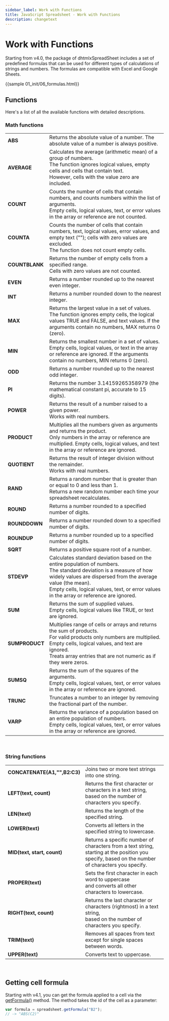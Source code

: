 ```yaml
---
sidebar_label: Work with Functions
title: JavaScript Spreadsheet - Work with Functions
description: changetext
---
```


# Work with Functions


Starting from v4.0, the package of dhtmlxSpreadSheet includes a set of predefined formulas that can be used for different types of calculations of strings and numbers. The formulas are compatible with Excel and Google Sheets.

{{sample 01_init/06_formulas.html}}

Functions
------------

Here's a list of all the available functions with detailed descriptions.

### Math functions

<table class="webixdoc_links">
	<tbody>
        <tr>
			<td class="webixdoc_links0"><b>ABS</b></td>
			<td>Returns the absolute value of a number. The absolute value of a number is always positive.</td>
		</tr>
        <tr>
			<td class="webixdoc_links0"><b>AVERAGE</b></td>
			<td>Calculates the average (arithmetic mean) of a group of numbers. <br>The function ignores logical values, empty cells and cells that contain text. <br>However, cells with the value zero are included.</td>
		</tr>
        <tr>
			<td class="webixdoc_links0"><b>COUNT</b></td>
			<td>Counts the number of cells that contain numbers, and counts numbers within the list of arguments.<br> Empty cells, logical values, text, or error values in the array or reference are not counted.</td>
		</tr>
        <tr>
			<td class="webixdoc_links0"><b>COUNTA</b></td>
			<td>Counts the number of cells that contain numbers, text, logical values, error values, and empty text (""); cells with zero values are excluded. <br>The function does not count empty cells.</td>
		</tr>
        <tr>
			<td class="webixdoc_links0"><b>COUNTBLANK</b></td>
			<td>Returns the number of empty cells from a specified range. <br>Cells with zero values are not counted.</td>
		</tr>
        <tr>
			<td class="webixdoc_links0"><b>EVEN</b></td>
			<td>Returns a number rounded up to the nearest even integer.</td>
		</tr>
        <tr>
			<td class="webixdoc_links0"><b>INT</b></td>
			<td>Returns a number rounded down to the nearest integer.</td>
		</tr>
        <tr>
			<td class="webixdoc_links0"><b>MAX</b></td>
			<td>Returns the largest value in a set of values. <br>The function ignores empty cells, the logical values TRUE and FALSE, and text values. If the arguments contain no numbers, MAX returns 0 (zero).</td>
		</tr>
        <tr>
			<td class="webixdoc_links0"><b>MIN</b></td>
			<td>Returns the smallest number in a set of values. <br>Empty cells, logical values, or text in the array or reference are ignored. If the arguments contain no numbers, MIN returns 0 (zero).</td>
		</tr>
        <tr>
			<td class="webixdoc_links0"><b>ODD</b></td>
			<td>Returns a number rounded up to the nearest odd integer.</td>
		</tr>
        <tr>
			<td class="webixdoc_links0"><b>PI</b></td>
			<td>Returns the number 3.14159265358979 (the mathematical constant pi, accurate to 15 digits).</td>
		</tr>
        <tr>
			<td class="webixdoc_links0"><b>POWER</b></td>
			<td>Returns the result of a number raised to a given power. <br>Works with real numbers.</td>
		</tr>
        <tr>
			<td class="webixdoc_links0"><b>PRODUCT</b></td>
			<td>Multiplies all the numbers given as arguments and returns the product.<br>
Only numbers in the array or reference are multiplied. Empty cells, logical values, and text in the array or reference are ignored.</td>
		</tr>
        <tr>
			<td class="webixdoc_links0"><b>QUOTIENT</b></td>
			<td>Returns the result of integer division without the remainder. <br>Works with real numbers.</td>
		</tr>
        <tr>
			<td class="webixdoc_links0"><b>RAND</b></td>
			<td>Returns a random number that is greater than or equal to 0 and less than 1. <br>Returns a new random number each time your spreadsheet recalculates. </td>
		</tr>
        <tr>
			<td class="webixdoc_links0"><b>ROUND</b></td>
			<td>Returns a number rounded to a specified number of digits.</td>
		</tr>
        <tr>
			<td class="webixdoc_links0"><b>ROUNDDOWN</b></td>
			<td>Returns a number rounded down to a specified number of digits.</td>
		</tr>
        <tr>
			<td class="webixdoc_links0"><b>ROUNDUP</b></td>
			<td>Returns a number rounded up to a specified number of digits.</td>
		</tr>
        <tr>
			<td class="webixdoc_links0"><b>SQRT</b></td>
			<td>Returns a positive square root of a number.</td>
		</tr>
        <tr>
			<td class="webixdoc_links0"><b>STDEVP</b></td>
			<td>Calculates standard deviation based on the entire population of numbers. <br>The standard deviation is a measure of how widely values are dispersed from the average value (the mean).<br>Empty cells, logical values, text, or error values in the array or reference are ignored.</td>
		</tr>
        <tr>
			<td class="webixdoc_links0"><b>SUM</b></td>
			<td>Returns the sum of supplied values. <br>Empty cells, logical values like TRUE, or text are ignored.</td>
		</tr>
        <tr>
			<td class="webixdoc_links0"><b>SUMPRODUCT</b></td>
			<td>Multiplies range of cells or arrays and returns the sum of products. <br>For valid products only numbers are multiplied. <br>Empty cells, logical values, and text are ignored. <br>Treats array entries that are not numeric as if they were zeros.</td>
		</tr>
        <tr>
			<td class="webixdoc_links0"><b>SUMSQ</b></td>
			<td>Returns the sum of the squares of the arguments. <br>Empty cells, logical values, text, or error values in the array or reference are ignored.</td>
		</tr>
        <tr>
			<td class="webixdoc_links0"><b>TRUNC</b></td>
			<td>Truncates a number to an integer by removing the fractional part of the number.</td>
		</tr>
        <tr>
			<td class="webixdoc_links0"><b>VARP</b></td>
			<td>Returns the variance of a population based on an entire population of numbers.<br>Empty cells, logical values, text, or error values in the array or reference are ignored.</td>
		</tr>
    </tbody>
</table>
<br>


### String functions

<table class="webixdoc_links">
	<tbody>
        <tr>
			<td class="webixdoc_links0"><b>CONCATENATE(A1,"",B2:C3)</b></td>
			<td>Joins two or more text strings into one string.</td>
		</tr>
        <tr>
			<td class="webixdoc_links0"><b>LEFT(text, count)</b></td>
			<td>Returns the first character or characters in a text string,<br> based on the number of characters you specify.</td>
		</tr>
        <tr>
			<td class="webixdoc_links0"><b>LEN(text)</b></td>
			<td>Returns the length of the specified string.</td>
		</tr>
        <tr>
			<td class="webixdoc_links0"><b>LOWER(text)</b></td>
			<td>Converts all letters in the specified string to lowercase.</td>
		</tr>
        <tr>
			<td class="webixdoc_links0"><b>MID(text, start, count)</b></td>
			<td>Returns a specific number of characters from a text string,<br> starting at the position you specify, based on the number <br>of characters you specify.</td>
		</tr>
        <tr>
			<td class="webixdoc_links0"><b>PROPER(text)</b></td>
			<td>Sets the first character in each word to uppercase <br>and converts all other characters to lowercase.</td>
		</tr>
        <tr>
			<td class="webixdoc_links0"><b>RIGHT(text, count)</b></td>
			<td>Returns the last character or characters (rightmost) in a text string, <br>based on the number of characters you specify.</td>
		</tr>
        <tr>
			<td class="webixdoc_links0"><b>TRIM(text)</b></td>
			<td>Removes all spaces from text except for single spaces between words.</td>
		</tr>
        <tr>
			<td class="webixdoc_links0"><b>UPPER(text)</b></td>
			<td>Converts text to uppercase.</td>
		</tr>
    </tbody>
</table>
<br>

Getting cell formula
---------------------------

Starting with v4.1, you can get the formula applied to a cell via the [getFormula()](api/spreadsheet_getformula_method.md) method. The method takes the id of the cell as a parameter:

~~~js
var formula = spreadsheet.getFormula("B2");
// -> "ABS(C2)"
~~~

